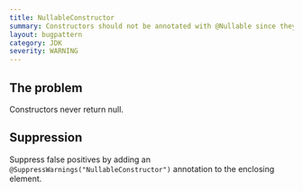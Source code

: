 ```yaml
---
title: NullableConstructor
summary: Constructors should not be annotated with @Nullable since they cannot return null
layout: bugpattern
category: JDK
severity: WARNING
---
```


<!--
*** AUTO-GENERATED, DO NOT MODIFY ***
To make changes, edit the @BugPattern annotation or the explanation in docs/bugpattern.
-->

## The problem
Constructors never return null.

## Suppression
Suppress false positives by adding an `@SuppressWarnings("NullableConstructor")` annotation to the enclosing element.
